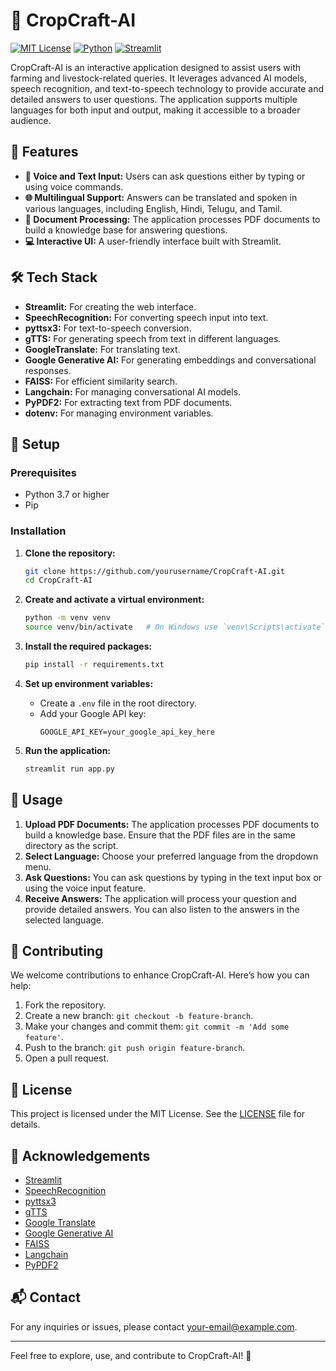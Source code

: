 # 🌾 CropCraft-AI

[![MIT License](https://img.shields.io/badge/License-MIT-blue.svg)](https://opensource.org/licenses/MIT)
[![Python](https://img.shields.io/badge/Python-3.7%2B-blue.svg)](https://www.python.org/downloads/release/python-370/)
[![Streamlit](https://img.shields.io/badge/Built%20with-Streamlit-red.svg)](https://streamlit.io)

CropCraft-AI is an interactive application designed to assist users with farming and livestock-related queries. It leverages advanced AI models, speech recognition, and text-to-speech technology to provide accurate and detailed answers to user questions. The application supports multiple languages for both input and output, making it accessible to a broader audience.

## 🌟 Features

- **🎤 Voice and Text Input:** Users can ask questions either by typing or using voice commands.
- **🌐 Multilingual Support:** Answers can be translated and spoken in various languages, including English, Hindi, Telugu, and Tamil.
- **📄 Document Processing:** The application processes PDF documents to build a knowledge base for answering questions.
- **💻 Interactive UI:** A user-friendly interface built with Streamlit.

## 🛠️ Tech Stack

- **Streamlit:** For creating the web interface.
- **SpeechRecognition:** For converting speech input into text.
- **pyttsx3:** For text-to-speech conversion.
- **gTTS:** For generating speech from text in different languages.
- **GoogleTranslate:** For translating text.
- **Google Generative AI:** For generating embeddings and conversational responses.
- **FAISS:** For efficient similarity search.
- **Langchain:** For managing conversational AI models.
- **PyPDF2:** For extracting text from PDF documents.
- **dotenv:** For managing environment variables.

## 🚀 Setup

### Prerequisites

- Python 3.7 or higher
- Pip

### Installation

1. **Clone the repository:**
    ```bash
    git clone https://github.com/yourusername/CropCraft-AI.git
    cd CropCraft-AI
    ```

2. **Create and activate a virtual environment:**
    ```bash
    python -m venv venv
    source venv/bin/activate   # On Windows use `venv\Scripts\activate`
    ```

3. **Install the required packages:**
    ```bash
    pip install -r requirements.txt
    ```

4. **Set up environment variables:**
    - Create a `.env` file in the root directory.
    - Add your Google API key:
        ```env
        GOOGLE_API_KEY=your_google_api_key_here
        ```

5. **Run the application:**
    ```bash
    streamlit run app.py
    ```

## 📘 Usage

1. **Upload PDF Documents:** The application processes PDF documents to build a knowledge base. Ensure that the PDF files are in the same directory as the script.
2. **Select Language:** Choose your preferred language from the dropdown menu.
3. **Ask Questions:** You can ask questions by typing in the text input box or using the voice input feature.
4. **Receive Answers:** The application will process your question and provide detailed answers. You can also listen to the answers in the selected language.

## 🤝 Contributing

We welcome contributions to enhance CropCraft-AI. Here’s how you can help:

1. Fork the repository.
2. Create a new branch: `git checkout -b feature-branch`.
3. Make your changes and commit them: `git commit -m 'Add some feature'`.
4. Push to the branch: `git push origin feature-branch`.
5. Open a pull request.

## 📄 License

This project is licensed under the MIT License. See the [LICENSE](LICENSE) file for details.

## 🙏 Acknowledgements

- [Streamlit](https://www.streamlit.io/)
- [SpeechRecognition](https://pypi.org/project/SpeechRecognition/)
- [pyttsx3](https://pypi.org/project/pyttsx3/)
- [gTTS](https://pypi.org/project/gTTS/)
- [Google Translate](https://pypi.org/project/googletrans/)
- [Google Generative AI](https://ai.google/)
- [FAISS](https://faiss.ai/)
- [Langchain](https://langchain.ai/)
- [PyPDF2](https://pypi.org/project/PyPDF2/)

## 📬 Contact

For any inquiries or issues, please contact [your-email@example.com](mailto:your-email@example.com).

---

Feel free to explore, use, and contribute to CropCraft-AI! 🌱
